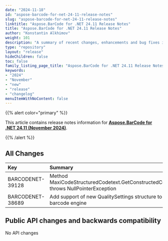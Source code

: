 ```yaml
---
date: "2024-11-18"
id: "aspose-barcode-for-net-24-11-release-notes"
slug: "aspose-barcode-for-net-24-11-release-notes"
linktitle: "Aspose.BarCode for .NET 24.11 Release Notes"
title: "Aspose.BarCode for .NET 24.11 Release Notes"
author: "Konstantin Alkhimov"
weight: 101
description: "A summary of recent changes, enhancements and bug fixes in Aspose.BarCode for .NET 24.11.0 (November 2024) release."
type: "repository"
layout: "release"
hideChildren: false
toc: false
family_listing_page_title: "Aspose.BarCode for .NET 24.11 Release Notes"
keywords:
- "2024"
- "November"
- "new"
- "release"
- "changelog"
menuItemWithNoContent: false
---
```


{{% alert color="primary" %}}

This article contains release notes information for [**Aspose.BarCode for .NET 24.11 (November 2024)**](https://releases.aspose.com/barcode/net/new-releases/aspose.barcode-for-.net-24.11/).

{{% /alert %}}
## **All Changes**
|**Key**|**Summary**|**Category**|
| :- | :- | :- |
|BARCODENET-39128|Method MaxiCodeStructuredCodetext.GetConstructedCodetext() throws NullPointerException|Bug|
|BARCODENET-38689|Add support of new QualitySettings structure to 1D barcode engine|Enhancement|

## Public API changes and backwards compatibility

No API changes
